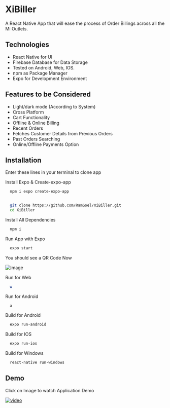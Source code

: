 
# XiBiller

A React Native App that will ease the process of Order Billings across all the Mi Outlets.

## Technologies

- React Native for UI
- Firebase Database for Data Storage
- Tested on Android, Web, IOS.
- npm as Package Manager
- Expo for Development Environment







## Features to be Considered

- Light/dark mode (According to System)
- Cross Platform
- Cart Functionality
- Offline & Online Billing
- Recent Orders
- Fetches Customer Details from Previous Orders
- Past Orders Searching
- Online/Offline Payments Option




## Installation

Enter these lines in your terminal to clone app


Install Expo & Create-expo-app

```bash
  npm i expo create-expo-app
  
```

```bash
  git clone https://github.com/RamGoel/XiBiller.git
  cd XiBiller

```

Install All Dependencies
```bash
  npm i
```


Run App with Expo 

```bash
  expo start
```

You should see a QR Code Now

![image](https://i.ibb.co/h2SCYYK/Screenshot-45.png)


Run for Web 

```bash
  w
```

Run for Android 

```bash
  a
```

Build for Android 
```bash
  expo run-android
```

Build for IOS
```bash
  expo run-ios
```

Build for Windows
```bash
  react-native run-windows
```


    
## Demo

Click on Image to watch Application Demo

[![video](https://assets.mspimages.in/wp-content/uploads/2018/09/Xiaomi-logo-696x435.jpg)](https://www.youtube.com/watch?v=XOOCllNNG3Q)





